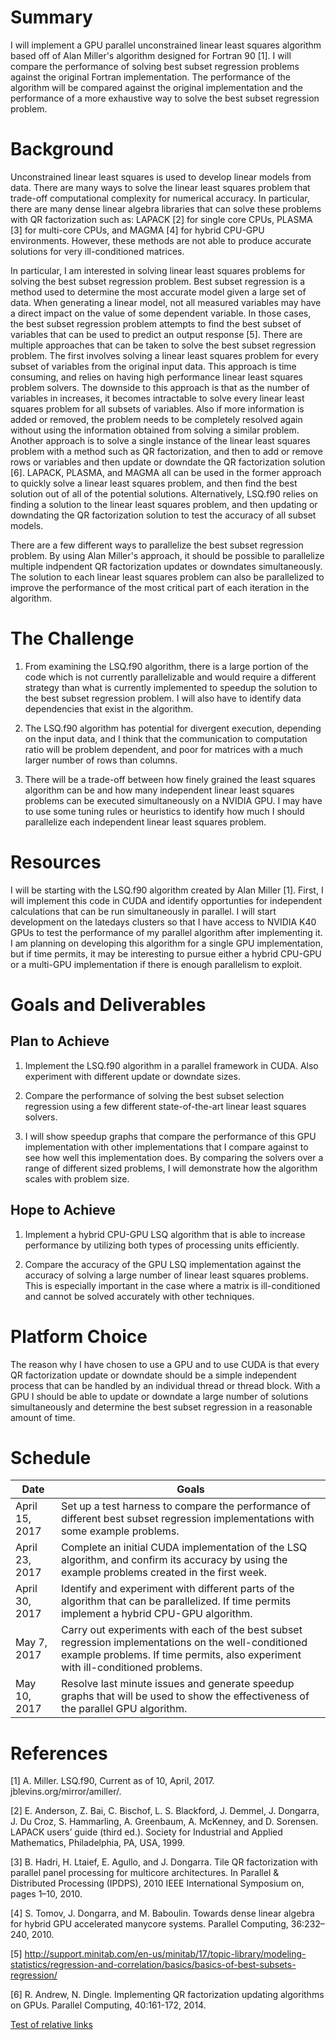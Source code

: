 # Summary

I will implement a GPU parallel unconstrained linear least squares algorithm based off of Alan Miller's algorithm designed for Fortran 90 [1]. I will compare the performance of
solving best subset regression problems against the original Fortran implementation. The performance of the algorithm will be compared against the original implementation and
the performance of a more exhaustive way to solve the best subset regression problem.

# Background

Unconstrained linear least squares is used to develop linear models from data. There are many ways to solve the linear least squares problem that trade-off computational
complexity for numerical accuracy. In particular, there are many dense linear algebra libraries that can solve these problems with QR factorization such as: LAPACK [2] for
single core CPUs, PLASMA [3] for multi-core CPUs, and MAGMA [4] for hybrid CPU-GPU environments. However, these methods are not able to produce accurate solutions for very
ill-conditioned matrices. 

In particular, I am interested in solving linear least squares problems for solving the best subset regression problem. Best subset regression is a method used to determine the
most accurate model given a large set of data. When generating a linear model, not all measured variables may have a direct impact on the value of some dependent variable. In
those cases, the best subset regression problem attempts to find the best subset of variables that can be used to predict an output response [5]. There are multiple approaches
that can be taken to solve the best subset regression problem. The first involves solving a linear least squares problem for every subset of variables from the original input
data. This approach is time consuming, and relies on having high performance linear least squares problem solvers. The downside to this approach is that as the number of
variables in increases, it becomes intractable to solve every linear least squares problem for all subsets of variables. Also if more information is added or removed, the
problem needs to be completely resolved again without using the information obtained from solving a similar problem. Another approach is to solve a single instance of the linear
least squares problem with a method such as QR factorization, and then to add or remove rows or variables and then update or downdate the QR factorization solution [6]. LAPACK,
PLASMA, and MAGMA all can be used in the former approach to quickly solve a linear least squares problem, and then find the best solution out of all of the potential solutions.
Alternatively, LSQ.f90 relies on finding a solution to the linear least squares problem, and then updating or downdating the QR factorization solution to test the accuracy of
all subset models.

There are a few different ways to parallelize the best subset regression problem. By using Alan Miller's approach, it should be possible to parallelize multiple indpendent QR
factorization updates or downdates simultaneously. The solution to each linear least squares problem can also be parallelized to improve the performance of the most critical
part of each iteration in the algorithm.  

# The Challenge

1. From examining the LSQ.f90 algorithm, there is a large portion of the code which is not currently parallelizable and would require a different strategy than what is currently
implemented to speedup the solution to the best subset regression problem. I will also have to identify data dependencies that exist in the algorithm. 

2. The LSQ.f90 algorithm has potential for divergent execution, depending on the input data, and I think that the communication to computation ratio will be problem dependent,
and poor for matrices with a much larger number of rows than columns. 

3. There will be a trade-off between how finely grained the least squares algorithm can be and how many independent linear least squares problems can be executed simultaneously
on a NVIDIA GPU. I may have to use some tuning rules or heuristics to identify how much I should parallelize each independent linear least squares problem.

# Resources

I will be starting with the LSQ.f90 algorithm created by Alan Miller [1]. First, I will implement this code in CUDA and identify opportunties for independent calculations that
can be run simultaneously in parallel. I will start development on the latedays clusters so that I have access to NVIDIA K40 GPUs to test the performance of my parallel
algorithm after implementing it. I am planning on developing this algorithm for a single GPU implementation, but if time permits, it may be interesting to pursue either a hybrid
CPU-GPU or a multi-GPU implementation if there is enough parallelism to exploit. 

# Goals and Deliverables
## Plan to Achieve

1. Implement the LSQ.f90 algorithm in a parallel framework in CUDA. Also experiment with different update or downdate sizes.

2. Compare the performance of solving the best subset selection regression using a few different state-of-the-art linear least squares solvers.

3. I will show speedup graphs that compare the performance of this GPU implementation with other implementations that I compare against to see how well this implementation does.
By comparing the solvers over a range of different sized problems, I will demonstrate how the algorithm scales with problem size. 

## Hope to Achieve

1. Implement a hybrid CPU-GPU LSQ algorithm that is able to increase performance by utilizing both types of processing units efficiently. 

2. Compare the accuracy of the GPU LSQ implementation against the accuracy of solving a large number of linear least squares problems. This is especially important in the case
where a matrix is ill-conditioned and cannot be solved accurately with other techniques.

# Platform Choice

The reason why I have chosen to use a GPU and to use CUDA is that every QR factorization update or downdate should be a simple independent process that can be handled by an
individual thread or thread block. With a GPU I should be able to update or downdate a large number of solutions simultaneously and determine the best subset regression in a
reasonable amount of time.

# Schedule

| Date            | Goals |
|---|---|
| April 15, 2017  | Set up a test harness to compare the performance of different best subset regression implementations with some example problems. |
| April 23, 2017  | Complete an initial CUDA implementation of the LSQ algorithm, and confirm its accuracy by using the example problems created in the first week. |   
| April 30, 2017  | Identify and experiment with different parts of the algorithm that can be parallelized. If time permits implement a hybrid CPU-GPU algorithm. |    
| May 7, 2017     | Carry out experiments with each of the best subset regression implementations on the well-conditioned example problems. If time permits, also experiment with ill-conditioned problems. |
| May 10, 2017    | Resolve last minute issues and generate speedup graphs that will be used to show the effectiveness of the parallel GPU algorithm. |


# References

[1] A. Miller. LSQ.f90, Current as of 10, April, 2017. jblevins.org/mirror/amiller/.

[2] E. Anderson, Z. Bai, C. Bischof, L. S. Blackford, J. Demmel, J. Dongarra, J. Du Croz, S. Hammarling, A. Greenbaum, A. McKenney, and D. Sorensen. LAPACK users’ guide (third ed.). Society for Industrial and Applied Mathematics, Philadelphia, PA, USA, 1999.

[3] B. Hadri, H. Ltaief, E. Agullo, and J. Dongarra. Tile QR factorization with parallel panel processing for multicore architectures. In Parallel & Distributed Processing (IPDPS), 2010 IEEE International Symposium on, pages 1–10, 2010.

[4] S. Tomov, J. Dongarra, and M. Baboulin. Towards dense linear algebra for hybrid GPU accelerated manycore systems. Parallel Computing, 36:232–240, 2010.

[5] http://support.minitab.com/en-us/minitab/17/topic-library/modeling-statistics/regression-and-correlation/basics/basics-of-best-subsets-regression/

[6] R. Andrew, N. Dingle. Implementing QR factorization updating algorithms on GPUs. Parallel Computing, 40:161-172, 2014.

[Test of relative links](docs/test.md)